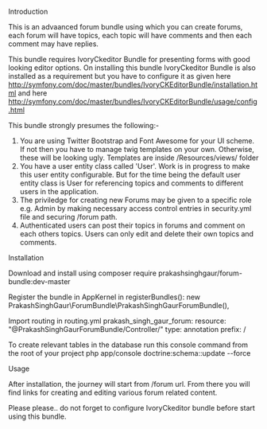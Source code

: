 Introduction

This is an advaanced forum bundle using which you can create forums, each forum will have topics, each topic will have comments and then each comment may have replies.

This bundle requires IvoryCkeditor Bundle for presenting forms with good looking editor options. On installing this bundle IvoryCkeditor Bundle is also installed as a requirement but you have to configure it as given here http://symfony.com/doc/master/bundles/IvoryCKEditorBundle/installation.html  and here http://symfony.com/doc/master/bundles/IvoryCKEditorBundle/usage/config.html

This bundle strongly presumes the following:-
1. You are using Twitter Bootstrap and Font Awesome for your UI scheme. If not then you have to manage twig templates on your own. Otherwise, these will be looking ugly. Templates are inside /Resources/views/  folder
2. You have a user entity class called 'User'. Work is in progress to make this user entity configurable. But for the time being the default user entity class is User for referencing topics and comments to different users in the application.
3. The priviledge for creating new Forums may be given to a specific role e.g. Admin by making necessary access control entries in security.yml file and securing /forum path.
4. Authenticated users can post their topics in forums and comment on each others topics. Users can only edit and delete  their own topics and comments.



Installation

Download and install using composer require prakashsinghgaur/forum-bundle:dev-master

Register the bundle in AppKernel in registerBundles():
new PrakashSinghGaur\ForumBundle\PrakashSinghGaurForumBundle(),

Import routing in routing.yml
prakash_singh_gaur_forum:
    resource: "@PrakashSinghGaurForumBundle/Controller/"
    type:     annotation
    prefix:   /

To create relevant  tables in the database run this console command from the root of your project
php app/console doctrine:schema::update --force


Usage

After installation, the journey will start from /forum url. From there you will find links for creating and editing various forum related content.

Please please.. do not forget to configure IvoryCkeditor bundle before start using this bundle. 